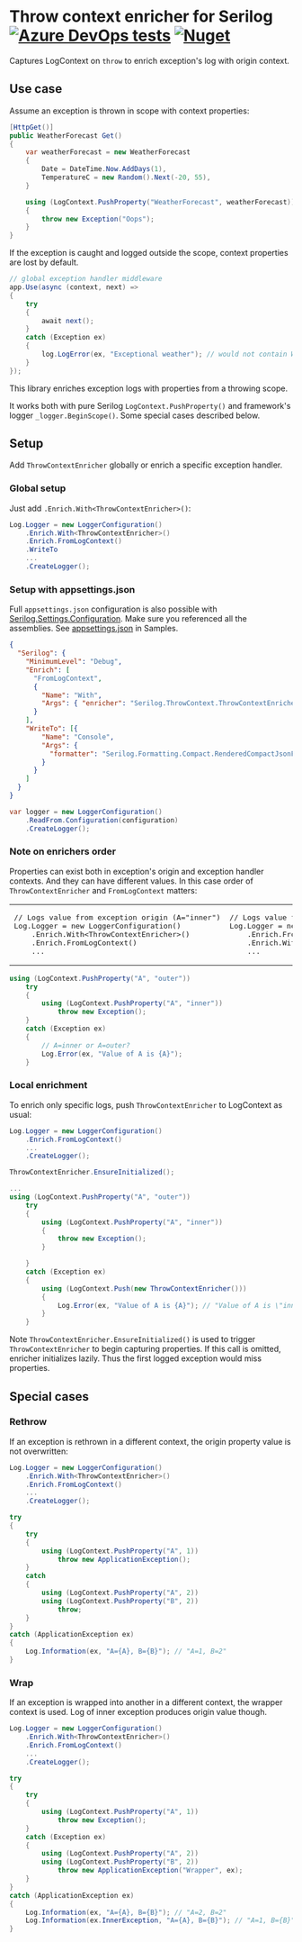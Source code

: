 # Throw context enricher for Serilog [![Azure DevOps tests](https://img.shields.io/azure-devops/tests/tolyandre/serilog-throw-context-enricher/1)](https://tolyandre.visualstudio.com/serilog-throw-context-enricher/_build?definitionId=1) [![Nuget](https://img.shields.io/nuget/v/Serilog.ThrowContext)](https://www.nuget.org/packages/Serilog.ThrowContext)
Captures LogContext on `throw` to enrich exception's log with origin context.

## Use case
Assume an exception is thrown in scope with context properties:
```c#
[HttpGet()]
public WeatherForecast Get()
{
    var weatherForecast = new WeatherForecast
    {
        Date = DateTime.Now.AddDays(1),
        TemperatureC = new Random().Next(-20, 55),
    }

    using (LogContext.PushProperty("WeatherForecast", weatherForecast))
    {
        throw new Exception("Oops");
    }
}
```
If the exception is caught and logged outside the scope, context properties are lost by default.
```c#
// global exception handler middleware
app.Use(async (context, next) =>
{
    try
    {
        await next();
    }
    catch (Exception ex)
    {
        log.LogError(ex, "Exceptional weather"); // would not contain WeatherForecast property`
    }
});
```

This library enriches exception logs with properties from a throwing scope.

It works both with pure Serilog `LogContext.PushProperty()` and framework's logger `_logger.BeginScope()`. Some special cases described below.


## Setup
Add `ThrowContextEnricher` globally or enrich a specific exception handler.

### Global setup
Just add `.Enrich.With<ThrowContextEnricher>()`:

```c#
Log.Logger = new LoggerConfiguration()
    .Enrich.With<ThrowContextEnricher>()
    .Enrich.FromLogContext()
    .WriteTo
    ...
    .CreateLogger();
```

### Setup with appsettings.json
Full `appsettings.json` configuration is also possible with [Serilog.Settings.Configuration](https://github.com/serilog/serilog-settings-configuration).
Make sure you referenced all the assemblies. See [appsettings.json](./Samples/FileConfigurationSample/appsettings.json) in Samples.
```json
{
  "Serilog": {
    "MinimumLevel": "Debug",
    "Enrich": [
      "FromLogContext",
      {
        "Name": "With",
        "Args": { "enricher": "Serilog.ThrowContext.ThrowContextEnricher, Serilog.ThrowContext" }
      }
    ],
    "WriteTo": [{
        "Name": "Console",
        "Args": {
          "formatter": "Serilog.Formatting.Compact.RenderedCompactJsonFormatter, Serilog.Formatting.Compact"
        }
      }
    ]
  }
}
```

```c#
var logger = new LoggerConfiguration()
    .ReadFrom.Configuration(configuration)
    .CreateLogger();
```

### Note on enrichers order
Properties can exist both in exception's origin and exception handler contexts. And they can have different values. In this case order of `ThrowContextEnricher` and `FromLogContext` matters:

<table>
    <tr>
        <td>
<pre lang="c#">
// Logs value from exception origin (A="inner")
Log.Logger = new LoggerConfiguration()
    .Enrich.With&lt;ThrowContextEnricher&gt;()
    .Enrich.FromLogContext()
    ...
</pre>
        </td>
        <td>
<pre lang="c#">
// Logs value from exception handler (A="outer")
Log.Logger = new LoggerConfiguration()
    .Enrich.FromLogContext()
    .Enrich.With&lt;ThrowContextEnricher&gt;()
    ...
</pre>
    </tr>
</table>

```c#
using (LogContext.PushProperty("A", "outer"))
    try
    {
        using (LogContext.PushProperty("A", "inner"))
            throw new Exception();
    }
    catch (Exception ex)
    {
        // A=inner or A=outer?
        Log.Error(ex, "Value of A is {A}");
    }
```



### Local enrichment
To enrich only specific logs, push `ThrowContextEnricher` to LogContext as usual:

```c#
Log.Logger = new LoggerConfiguration()
    .Enrich.FromLogContext()
    ...
    .CreateLogger();

ThrowContextEnricher.EnsureInitialized();

...
using (LogContext.PushProperty("A", "outer"))
    try
    {
        using (LogContext.PushProperty("A", "inner"))
        {
            throw new Exception();
        }

    }
    catch (Exception ex)
    {
        using (LogContext.Push(new ThrowContextEnricher()))
        {
            Log.Error(ex, "Value of A is {A}"); // "Value of A is \"inner\""
        }
    }
```
Note `ThrowContextEnricher.EnsureInitialized()` is used to trigger `ThrowContextEnricher` to begin capturing properties. If this call is omitted, enricher initializes lazily. Thus the first logged exception would miss properties.

## Special cases

### Rethrow
If an exception is rethrown in a different context, the origin property value is not overwritten:
```c#
Log.Logger = new LoggerConfiguration()
    .Enrich.With<ThrowContextEnricher>()
    .Enrich.FromLogContext()
    ...
    .CreateLogger();

try
{
    try
    {
        using (LogContext.PushProperty("A", 1))
            throw new ApplicationException();
    }
    catch
    {
        using (LogContext.PushProperty("A", 2))
        using (LogContext.PushProperty("B", 2))
            throw;
    }
}
catch (ApplicationException ex)
{
    Log.Information(ex, "A={A}, B={B}"); // "A=1, B=2"
}
```

### Wrap
If an exception is wrapped into another in a different context, the wrapper context is used. Log of inner exception produces origin value though.

```c#
Log.Logger = new LoggerConfiguration()
    .Enrich.With<ThrowContextEnricher>()
    .Enrich.FromLogContext()
    ...
    .CreateLogger();

try
{
    try
    {
        using (LogContext.PushProperty("A", 1))
            throw new Exception();
    }
    catch (Exception ex)
    {
        using (LogContext.PushProperty("A", 2))
        using (LogContext.PushProperty("B", 2))
            throw new ApplicationException("Wrapper", ex);
    }
}
catch (ApplicationException ex)
{
    Log.Information(ex, "A={A}, B={B}"); // "A=2, B=2"
    Log.Information(ex.InnerException, "A={A}, B={B}"); // "A=1, B={B}"
}
```
